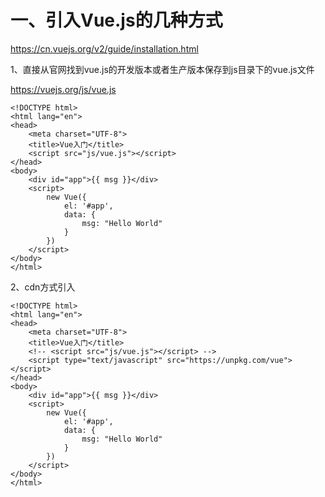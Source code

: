 # 一、引入Vue.js的几种方式

https://cn.vuejs.org/v2/guide/installation.html

1、直接从官网找到vue.js的开发版本或者生产版本保存到js目录下的vue.js文件

https://vuejs.org/js/vue.js

```
<!DOCTYPE html>
<html lang="en">
<head>
    <meta charset="UTF-8">
    <title>Vue入门</title>
    <script src="js/vue.js"></script>
</head>
<body>
    <div id="app">{{ msg }}</div>
    <script>
        new Vue({
            el: '#app',
            data: {
                msg: "Hello World"
            }
        })
    </script>
</body>
</html>
```

2、cdn方式引入

```
<!DOCTYPE html>
<html lang="en">
<head>
    <meta charset="UTF-8">
    <title>Vue入门</title>
    <!-- <script src="js/vue.js"></script> -->
    <script type="text/javascript" src="https://unpkg.com/vue"></script>
</head>
<body>
    <div id="app">{{ msg }}</div>
    <script>
        new Vue({
            el: '#app',
            data: {
                msg: "Hello World"
            }
        })
    </script>
</body>
</html>
```
